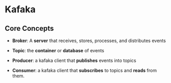 # Kafaka

## Core Concepts

- **Broker**: A **server** that receives, stores, processes, and distributes events

- **Topic**: the **container** or **database** of events


- **Producer**: a kafaka client that **publishes** events into topics

- **Consumer**: a kafaka client that **subscribes** to topics and **reads** from them.

